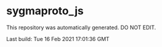 # sygmaproto_js
This repository was automatically generated. DO NOT EDIT. 

Last build: Tue 16 Feb 2021 17:01:36 GMT
